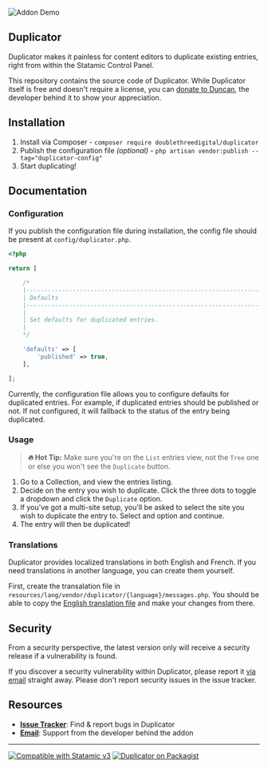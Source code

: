 ![Addon Demo](https://github.com/doublethreedigital/duplicator/raw/master/demo.gif)

## Duplicator

Duplicator makes it painless for content editors to duplicate existing entries, right from within the Statamic Control Panel.

This repository contains the source code of Duplicator. While Duplicator itself is free and doesn't require a license, you can [donate to Duncan](https://duncanm.dev/donate), the developer behind it to show your appreciation.

## Installation

1. Install via Composer - `composer require doublethreedigital/duplicator`
2. Publish the configuration file *(optional)* - `php artisan vendor:publish --tag="duplicator-config"`
3. Start duplicating!

## Documentation

### Configuration

If you publish the configuration file during installation, the config file should be present at `config/duplicator.php`.

```php
<?php

return [

    /*
    |--------------------------------------------------------------------------
    | Defaults
    |--------------------------------------------------------------------------
    |
    | Set defaults for duplicated entries.
    |
    */

    'defaults' => [
        'published' => true,
    ],

];
```

Currently, the configuration file allows you to configure defaults for duplicated entries. For example, if duplicated entries should be published or not. If not configured, it will fallback to the status of the entry being duplicated.

### Usage

> **🔥 Hot Tip:** Make sure you're on the `List` entries view, not the `Tree` one or else you won't see the `Duplicate` button.

1. Go to a Collection, and view the entries listing.
2. Decide on the entry you wish to duplicate. Click the three dots to toggle a dropdown and click the `Duplicate` option.
3. If you've got a multi-site setup, you'll be asked to select the site you wish to duplicate the entry to. Select and option and continue.
4. The entry will then be duplicated!

### Translations

Duplicator provides localized translations in both English and French. If you need translations in another language, you can create them yourself.

First, create the transalation file in `resources/lang/vendor/duplicator/{language}/messages.php`. You should be able to copy the [English translation file](https://github.com/doublethreedigital/duplicator/blob/master/resources/lang/en/messages.php) and make your changes from there.

## Security

From a security perspective, the latest version only will receive a security release if a vulnerability is found.

If you discover a security vulnerability within Duplicator, please report it [via email](mailto:duncan@doublethree.digital) straight away. Please don't report security issues in the issue tracker.

## Resources

* [**Issue Tracker**](https://github.com/doublethreedigital/duplicator/issues): Find & report bugs in Duplicator
* [**Email**](mailto:duncan@doublethree.digital): Support from the developer behind the addon

---

<p>
<a href="https://statamic.com"><img src="https://img.shields.io/badge/Statamic-3.0+-FF269E?style=for-the-badge" alt="Compatible with Statamic v3"></a>
<a href="https://packagist.org/packages/doublethreedigital/duplicator/stats"><img src="https://img.shields.io/packagist/v/doublethreedigital/duplicator?style=for-the-badge" alt="Duplicator on Packagist"></a>
</p>
